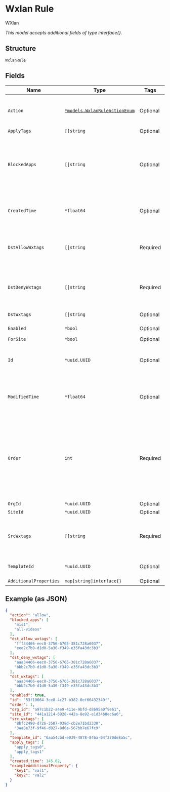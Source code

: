 
# Wxlan Rule

WXlan

*This model accepts additional fields of type interface{}.*

## Structure

`WxlanRule`

## Fields

| Name | Type | Tags | Description |
|  --- | --- | --- | --- |
| `Action` | [`*models.WxlanRuleActionEnum`](../../doc/models/wxlan-rule-action-enum.md) | Optional | type of action, allow / block. enum: `allow`, `block` |
| `ApplyTags` | `[]string` | Optional | - |
| `BlockedApps` | `[]string` | Optional | Blocked apps (always blocking, ignoring action), the key of Get Application List |
| `CreatedTime` | `*float64` | Optional | When the object has been created, in epoch |
| `DstAllowWxtags` | `[]string` | Required | List of WxTag UUID to indicate these tags are allowed access |
| `DstDenyWxtags` | `[]string` | Required | List of WxTag UUID to indicate these tags are blocked access |
| `DstWxtags` | `[]string` | Optional | List of WxTag UUID |
| `Enabled` | `*bool` | Optional | **Default**: `true` |
| `ForSite` | `*bool` | Optional | - |
| `Id` | `*uuid.UUID` | Optional | Unique ID of the object instance in the Mist Organization |
| `ModifiedTime` | `*float64` | Optional | When the object has been modified for the last time, in epoch |
| `Order` | `int` | Required | Order how rules would be looked up, > 0 and bigger order got matched first, -1 means LAST, uniqueness not checked<br>**Constraints**: `>= -1` |
| `OrgId` | `*uuid.UUID` | Optional | - |
| `SiteId` | `*uuid.UUID` | Optional | - |
| `SrcWxtags` | `[]string` | Required | List of WxTag UUID to determine if this rule would match |
| `TemplateId` | `*uuid.UUID` | Optional | Only for Org Level WxRule |
| `AdditionalProperties` | `map[string]interface{}` | Optional | - |

## Example (as JSON)

```json
{
  "action": "allow",
  "blocked_apps": [
    "mist",
    "all-videos"
  ],
  "dst_allow_wxtags": [
    "fff34466-eec0-3756-6765-381c728a6037",
    "eee2c7b0-d1d0-5a30-f349-e35fa43dc3b3"
  ],
  "dst_deny_wxtags": [
    "aaa34466-eec0-3756-6765-381c728a6037",
    "bbb2c7b0-d1d0-5a30-f349-e35fa43dc3b3"
  ],
  "dst_wxtags": [
    "aaa34466-eec0-3756-6765-381c728a6037",
    "bbb2c7b0-d1d0-5a30-f349-e35fa43dc3b3"
  ],
  "enabled": true,
  "id": "53f10664-3ce8-4c27-b382-0ef66432349f",
  "order": 1,
  "org_id": "a97c1b22-a4e9-411e-9bfd-d8695a0f9e61",
  "site_id": "441a1214-6928-442a-8e92-e1d34b8ec6a6",
  "src_wxtags": [
    "8bfc2490-d726-3587-038d-cb2e71bd2330",
    "3aa8e73f-9f46-d827-8d6a-567bb7e67fc9"
  ],
  "template_id": "6aa54cbd-e039-4878-846a-04f270de8a5c",
  "apply_tags": [
    "apply_tags0",
    "apply_tags1"
  ],
  "created_time": 145.62,
  "exampleAdditionalProperty": {
    "key1": "val1",
    "key2": "val2"
  }
}
```

